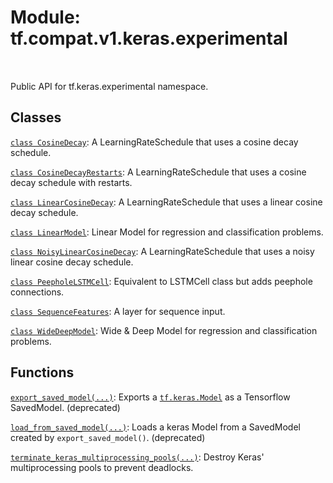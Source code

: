 <div itemscope itemtype="http://developers.google.com/ReferenceObject">
<meta itemprop="name" content="tf.compat.v1.keras.experimental" />
<meta itemprop="path" content="Stable" />
</div>

# Module: tf.compat.v1.keras.experimental


<table class="tfo-notebook-buttons tfo-api" align="left">
</table>



Public API for tf.keras.experimental namespace.



## Classes

[`class CosineDecay`](../../../../tf/keras/experimental/CosineDecay.md): A LearningRateSchedule that uses a cosine decay schedule.

[`class CosineDecayRestarts`](../../../../tf/keras/experimental/CosineDecayRestarts.md): A LearningRateSchedule that uses a cosine decay schedule with restarts.

[`class LinearCosineDecay`](../../../../tf/keras/experimental/LinearCosineDecay.md): A LearningRateSchedule that uses a linear cosine decay schedule.

[`class LinearModel`](../../../../tf/keras/experimental/LinearModel.md): Linear Model for regression and classification problems.

[`class NoisyLinearCosineDecay`](../../../../tf/keras/experimental/NoisyLinearCosineDecay.md): A LearningRateSchedule that uses a noisy linear cosine decay schedule.

[`class PeepholeLSTMCell`](../../../../tf/keras/experimental/PeepholeLSTMCell.md): Equivalent to LSTMCell class but adds peephole connections.

[`class SequenceFeatures`](../../../../tf/keras/experimental/SequenceFeatures.md): A layer for sequence input.

[`class WideDeepModel`](../../../../tf/keras/experimental/WideDeepModel.md): Wide & Deep Model for regression and classification problems.

## Functions

[`export_saved_model(...)`](../../../../tf/keras/experimental/export_saved_model.md): Exports a <a href="../../../../tf/keras/Model.md"><code>tf.keras.Model</code></a> as a Tensorflow SavedModel. (deprecated)

[`load_from_saved_model(...)`](../../../../tf/keras/experimental/load_from_saved_model.md): Loads a keras Model from a SavedModel created by `export_saved_model()`. (deprecated)

[`terminate_keras_multiprocessing_pools(...)`](../../../../tf/keras/experimental/terminate_keras_multiprocessing_pools.md): Destroy Keras' multiprocessing pools to prevent deadlocks.

